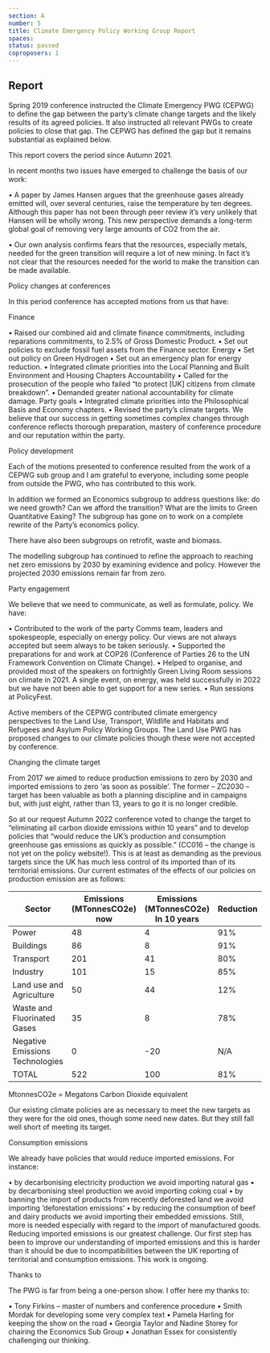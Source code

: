 ```yaml
---
section: A
number: 5
title: Climate Emergency Policy Working Group Report
spaces:
status: passed
coproposers: 1
---
```

## Report
Spring 2019 conference instructed the Climate Emergency PWG (CEPWG) to define the gap between the party’s climate change targets and the likely results of its agreed policies. It also instructed all relevant PWGs to create policies to close that gap. The CEPWG has defined the gap but it remains substantial as explained below.

This report covers the period since Autumn 2021.

In recent months two issues have emerged to challenge the basis of our work:

•	A paper by James Hansen argues that the greenhouse gases already emitted will, over several centuries, raise the temperature by ten degrees. Although this paper has not been through peer review it’s very unlikely that Hansen will be wholly wrong. This new perspective demands a long-term global goal of removing very large amounts of CO2 from the air.

•	Our own analysis confirms fears that the resources, especially metals, needed for the green transition will require a lot of new mining. In fact it’s not clear that the resources needed for the world to make the transition can be made available.

Policy changes at conferences

In this period conference has accepted motions from us that have:

Finance

•	Raised our combined aid and climate finance commitments, including reparations commitments, to 2.5% of Gross Domestic Product.
•	Set out policies to exclude fossil fuel assets from the Finance sector.
Energy
•	Set out policy on Green Hydrogen
•	Set out an emergency plan for energy reduction.
•	Integrated climate priorities into the Local Planning and Built Environment and Housing Chapters
Accountability
•	Called for the prosecution of the people who failed “to protect [UK] citizens from climate breakdown”.
•	Demanded greater national accountability for climate damage.
Party goals
•	Integrated climate priorities into the Philosophical Basis and Economy chapters.
•	Revised the party’s climate targets.
We believe that our success in getting sometimes complex changes through conference reflects thorough preparation, mastery of conference procedure and our reputation within the party.

Policy development

Each of the motions presented to conference resulted from the work of a CEPWG sub group and I am grateful to everyone, including some people from outside the PWG, who has contributed to this work.

In addition we formed an Economics subgroup to address questions like: do we need growth? Can we afford the transition? What are the limits to Green Quantitative Easing? The subgroup has gone on to work on a complete rewrite of the Party’s economics policy.

There have also been subgroups on retrofit, waste and biomass.

The modelling subgroup has continued to refine the approach to reaching net zero emissions by 2030 by examining evidence and policy. However the projected 2030 emissions remain far from zero.

Party engagement

We believe that we need to communicate, as well as formulate, policy. We have:

•	Contributed to the work of the party Comms team, leaders and spokespeople, especially on energy policy. Our views are not always accepted but seem always to be taken seriously.
•	Supported the preparations for and work at COP26 (Conference of Parties 26 to the UN Framework Convention on Climate Change).
•	Helped to organise, and provided most of the speakers on fortnightly Green Living Room sessions on climate in 2021. A single event, on energy, was held successfully in 2022 but we have not been able to get support for a new series.
•	Run sessions at PolicyFest.

Active members of the CEPWG contributed climate emergency perspectives to the Land Use, Transport, Wildlife and Habitats and Refugees and Asylum Policy Working Groups. The Land Use PWG has proposed changes to our climate policies though these were not accepted by conference.

Changing the climate target

From 2017 we aimed to reduce production emissions to zero by 2030 and imported emissions to zero ‘as soon as possible’. The former – ZC2030 – target has been valuable as both a planning discipline and in campaigns but, with just eight, rather than 13, years to go it is no longer credible.

So at our request Autumn 2022 conference voted to change the target to “eliminating all carbon dioxide emissions within 10 years” and to develop policies that “would reduce the UK’s production and consumption greenhouse gas emissions as quickly as possible.” (CC016 – the change is not yet on the policy website!). This is at least as demanding as the previous targets since the UK has much less control of its imported than of its territorial emissions.
Our current estimates of the effects of our policies on production emission are as follows:

| Sector | Emissions (MTonnesCO2e) now | Emissions (MTonnesCO2e) In 10 years | Reduction |
|--------|-----------------------------|-------------------------------------|-----------|
| Power | 48 | 4 | 91% |
| Buildings | 86 | 8 | 91% |
| Transport | 201 | 41 | 80% |
| Industry | 101 | 15 | 85% |
| Land use and Agriculture | 50 | 44 | 12% |
| Waste and Fluorinated Gases | 35 | 8 | 78% |
| Negative Emissions Technologies | 0 | -20 | N/A |
| TOTAL | 522 | 100 | 81% |

MtonnesCO2e = Megatons Carbon Dioxide equivalent

Our existing climate policies are as necessary to meet the new targets as they were for the old ones, though some need new dates. But they still fall well short of meeting its target.

Consumption emissions

We already have policies that would reduce imported emissions. For instance:

•	by decarbonising electricity production we avoid importing natural gas
•	by decarbonising steel production we avoid importing coking coal
•	by banning the import of products from recently deforested land we avoid importing ‘deforestation emissions’
•	by reducing the consumption of beef and dairy products we avoid importing their embedded emissions.
Still, more is needed especially with regard to the import of manufactured goods. Reducing imported emissions is our greatest challenge.
Our first step has been to improve our understanding of imported emissions and this is harder than it should be due to incompatibilities between the UK reporting of territorial and consumption emissions. This work is ongoing.

Thanks to

The PWG is far from being a one-person show. I offer here my thanks to:

•	Tony Firkins – master of numbers and conference procedure
•	Smith Mordak for developing some very complex text
•	Pamela Harling for keeping the show on the road
•	Georgia Taylor and Nadine Storey for chairing the Economics Sub Group
•	Jonathan Essex for consistently challenging our thinking.
